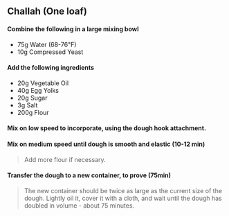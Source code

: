 ## Challah (One loaf)

#### Combine the following in a large mixing bowl
- 75g Water (68-76℉)
- 10g Compressed Yeast

#### Add the following ingredients
- 20g Vegetable Oil
- 40g Egg Yolks
- 20g Sugar
- 3g Salt
- 200g Flour

#### Mix on low speed to incorporate, using the dough hook attachment.
#### Mix on medium speed until dough is smooth and elastic (10-12 min)
> Add more flour if necessary.
#### Transfer the dough to a new container, to prove (75min)
> The new container should be twice as large as the current size of the dough. Lightly oil it, cover it with a cloth, and wait until the dough has doubled in volume - about 75 minutes.



